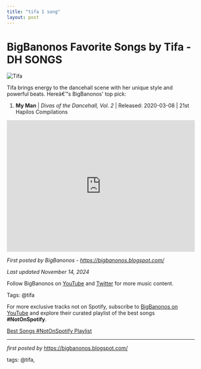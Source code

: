 ```yaml
---
title: "tifa 1 song"
layout: post
---
```

<h1>BigBanonos Favorite Songs by Tifa - DH SONGS</h1>
<img src="https://urbanislandz.com/wp-content/uploads/2016/02/Tifa-760x760.jpg.webp" alt="Tifa"> <p>Tifa brings energy to the dancehall scene with her unique style and powerful beats. Hereâ€™s BigBanonos' top pick:</p> <ol> <li><strong>My Man</strong> | <em>Divas of the Dancehall, Vol. 2</em> | Released: 2020-03-08 | 21st Hapilos Compilations</li>
</ol> <div> <iframe src="https://open.spotify.com/embed/playlist/4QlwHbL5dvsCoLtpR8fa5V?utm_source=generator" width="100%" height="352" frameborder="0" allowfullscreen="" allow="autoplay; clipboard-write; encrypted-media; fullscreen; picture-in-picture" loading="lazy"></iframe>
</div> <p><em>First posted by BigBanonos - <a href="https://bigbanonos.blogspot.com/">https://bigbanonos.blogspot.com/</a></em></p>
<p><em>Last updated November 14, 2024</em></p>
<p>Follow BigBanonos on <a href="https://www.youtube.com/@BigBanonos">YouTube</a> and <a href="https://x.com/bigbanonos">Twitter</a> for more music content.</p>
<p>Tags: @tifa</p>


<!--Subscribe and Playlist Links-->
<div>
    <p>For more exclusive tracks not on Spotify, subscribe to <a href="https://www.youtube.com/@BigBanonos" target="_blank">BigBanonos on YouTube</a> and explore their curated playlist of the best songs <strong>#NotOnSpotify</strong>.</p>
    <p><a href="https://www.youtube.com/playlist?list=PLtuNtuTatqI0kFahUCbtbfenC_ET5O_tr" target="_blank">Best Songs #NotOnSpotify Playlist<br /></a></p></div>

<hr />

<p><em>first posted by</em> <a href="https://bigbanonos.blogspot.com/" rel="noopener" target="_new">https://bigbanonos.blogspot.com/</a></p>

<p>tags: @tifa,</p>
